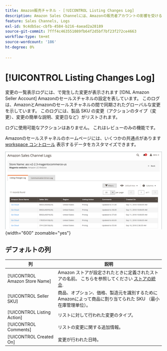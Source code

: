 ```yaml
---
title: Amazon販売チャネル - [!UICONTROL Listing Changes Log]
description: Amazon Sales Channelには、Amazonの販売者アカウントの影響を受ける変更内容を監視するのに役立つリスト変更ログが用意されています。
feature: Sales Channels, Logs
exl-id: 9c4db5ac-cbfb-4584-b216-4aead2a28189
source-git-commit: 7fff4c463551089fb64f2d5bf7bf23f272ce4663
workflow-type: tm+mt
source-wordcount: '186'
ht-degree: 0%

---
```


# [!UICONTROL Listing Changes Log]

変更の一覧表示ログには、で発生した変更が表示されます [!DNL Amazon Seller Account] Amazonのセールスチャネルの設定を表しています。 このログは、AmazonとAmazonのセールスチャネルの間で同期されたグローバルな変更を示しています。 このログには、製品 SKU の変更（アクションのタイプ（変更）、変更の簡単な説明、変更日など）がリストされます。

ログに使用可能なアクションはありません。 これはレビューのみの機能です。

Amazonのセールスチャネルのホームページには、いくつかの共通点があります [workspace コントロール](./workspace-controls.md) 表示するデータをカスタマイズできます。

![変更ログの一覧表示](assets/amazon-listing-changes-log.png){width="600" zoomable="yes"}

## デフォルトの列

| 列 | 説明 |
|--------------------------------|-------------------------------------------------------------------------------------------------------------------------|
| [!UICONTROL Amazon Store Name] | Amazon ストアが設定されたときに定義されたストアの名前。 こちらを参照してください [ストアの統合](./store-integration.md). |
| [!UICONTROL Seller SKU] | 商品、オプション、価格、製造元を識別するためにAmazonによって商品に割り当てられた SKU （最小在庫管理単位）。 |
| [!UICONTROL Listing Action] | リストに対して行われた変更のタイプ。 |
| [!UICONTROL Comments] | リストの変更に関する追加情報。 |
| [!UICONTROL Created On] | 変更が行われた日時。 |
